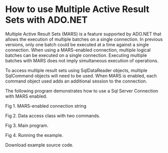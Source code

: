 # How to use Multiple Active Result Sets with ADO.NET

Multiple Active Result Sets (MARS) is a feature supported by ADO.NET that allows the execution of multiple batches on a single connection. In previous versions, only one batch could be executed at a time against a single connection. When using a MARS-enabled connection, multiple logical batches can be executed on a single connection. Executing multiple batches with MARS does not imply simultaneous execution of operations.

To access multiple result sets using SqlDataReader objects, multiple SqlCommand objects will need to be used. When MARS is enabled, each command object used adds an additional session to the connection.

The following program demonstrates how to use a Sql Server Connection with MARS enabled.

Fig 1. MARS-enabled connection string


Fig 2. Data access class with two commands.


Fig 3. Main program.


Fig 4. Running the example.


Download example source code.
